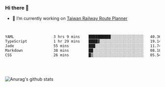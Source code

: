 ### Hi there 👋

- 🔭 I’m currently working on [Taiwan Railway Route Planner](https://github.com/Taiwan-Railway-Route-Planner)

<br/>

<!--START_SECTION:waka-->

```txt
YAML                  3 hrs 9 mins    ██████████░░░░░░░░░░░░░░░   40.36 %
TypeScript            1 hr 29 mins    ████▓░░░░░░░░░░░░░░░░░░░░   19.14 %
Jade                  55 mins         ███░░░░░░░░░░░░░░░░░░░░░░   11.74 %
Markdown              38 mins         ██░░░░░░░░░░░░░░░░░░░░░░░   08.18 %
CSS                   26 mins         █▒░░░░░░░░░░░░░░░░░░░░░░░   05.54 %
```

<!--END_SECTION:waka-->

<br/>
<br/>

![Anurag's github stats](https://github-readme-stats.vercel.app/api?username=DepickereSven&show_icons=true&theme=tokyonight)



<!--
**DepickereSven/DepickereSven** is a ✨ _special_ ✨ repository because its `README.md` (this file) appears on your GitHub profile.

Here are some ideas to get you started:

- 🔭 I’m currently working on ...
- 🌱 I’m currently learning ...
- 👯 I’m looking to collaborate on ...
- 🤔 I’m looking for help with ...
- 💬 Ask me about ...
- 📫 How to reach me: ...
- 😄 Pronouns: ...
- ⚡ Fun fact: ...
-->
